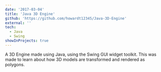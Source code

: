 ```yaml
---
date: '2017-03-04'
title: 'Java 3D Engine'
github: 'https://github.com/howardt12345/Java-3D-Engine'
external: ''
tech:
  - Java
  - Swing
showInProjects: true
---
```


A 3D Engine made using Java, using the Swing GUI widget toolkit. This was made to learn about how 3D models are transformed and rendered as polygons.
